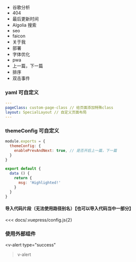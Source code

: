 - 谷歌分析
- 404
- 最后更新时间
- Algolia 搜索
- seo
- faicon
- 关于我
- 部署
- 字体优化
- pwa
- 上一篇，下一篇
- 排序
- 双击事件
### yaml 可自定义
```yaml
---
pageClass: custom-page-class // 给页面添加特殊class
layout: SpecialLayout // 自定义页面布局
---
```
### themeConfig 可自定义
```js
module.exports = {
  themeConfig: {
    enablePrevAndNext: true, // 是否开启上一篇，下一篇
  }
}
```

``` js {4,5}
export default {
  data () {
    return {
      msg: 'Highlighted!'
    }
  }
}
```
#### 导入代码片段（无法使用路径别名）【也可以导入代码当中一部分】
<<< docs/.vuepress/config.js{2}

### 使用外部组件
<v-alert
  type="success"
>v-alert</v-alert>



